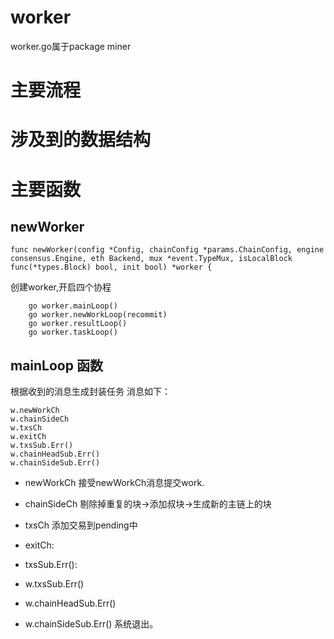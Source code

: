 # worker
worker.go属于package miner
# 主要流程
# 涉及到的数据结构

# 主要函数

## newWorker
```
func newWorker(config *Config, chainConfig *params.ChainConfig, engine consensus.Engine, eth Backend, mux *event.TypeMux, isLocalBlock func(*types.Block) bool, init bool) *worker {
```
创建worker,开启四个协程
```
	go worker.mainLoop()
	go worker.newWorkLoop(recommit)
	go worker.resultLoop()
	go worker.taskLoop()
```

## mainLoop 函数
根据收到的消息生成封装任务
消息如下：
```
w.newWorkCh
w.chainSideCh
w.txsCh
w.exitCh
w.txsSub.Err()
w.chainHeadSub.Err()
w.chainSideSub.Err()
```


- newWorkCh
接受newWorkCh消息提交work.


- chainSideCh
剔除掉重复的块->添加叔块->生成新的主链上的块

- txsCh
添加交易到pending中

- exitCh:
- txsSub.Err():
- w.txsSub.Err()
- w.chainHeadSub.Err()
- w.chainSideSub.Err()
系统退出。
